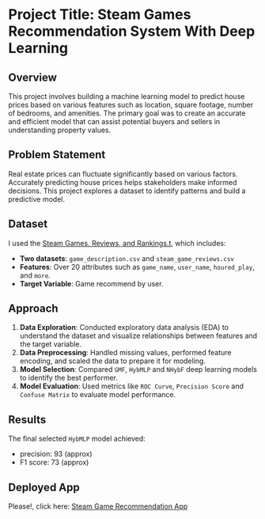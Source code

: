 # Project Title: Steam Games Recommendation System With Deep Learning

## Overview
This project involves building a machine learning model to predict house prices based on various features such as location, square footage, number of bedrooms, and amenities. The primary goal was to create an accurate and efficient model that can assist potential buyers and sellers in understanding property values.

## Problem Statement
Real estate prices can fluctuate significantly based on various factors. Accurately predicting house prices helps stakeholders make informed decisions. This project explores a dataset to identify patterns and build a predictive model.

## Dataset
I used the [Steam Games, Reviews, and Rankings.t](https://www.kaggle.com/datasets/mohamedtarek01234/steam-games-reviews-and-rankings), which includes:

- **Two datasets**: `game_description.csv` and `steam_game_reviews.csv`
- **Features**: Over 20 attributes such as `game_name`, `user_name`, `houred_play`, and `more`.
- **Target Variable**:  Game recommend by user.

## Approach
1. **Data Exploration**: Conducted exploratory data analysis (EDA) to understand the dataset and visualize relationships between features and the target variable.
2. **Data Preprocessing**: Handled missing values, performed feature encoding, and scaled the data to prepare it for modeling.
3. **Model Selection**: Compared `GMF`, `HybMLP` and `NHybF` deep learning models to identify the best performer.
4. **Model Evaluation**: Used metrics like `ROC Curve`, `Precision Score` and `Confuse Matrix` to evaluate model performance.

## Results
The final selected `HybMLP` model achieved:
-  precision: 93 (approx)
- F1 score: 73 (approx)

## Deployed App
Please!, click here: [Steam Game Recommendation App](https://gamerecommendationapp-z6czighdujsd8q8kauvqcc.streamlit.app/) 

